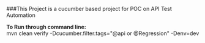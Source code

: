 ###This Project is a cucumber based project for POC on API Test Automation

**To Run through command line:**<br>
mvn clean verify -Dcucumber.filter.tags="@api or  @Regression" -Denv=dev<br>